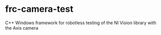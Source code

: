 frc-camera-test
===============

C++ Windows framework for robotless testing of the NI Vision library with the Axis camera